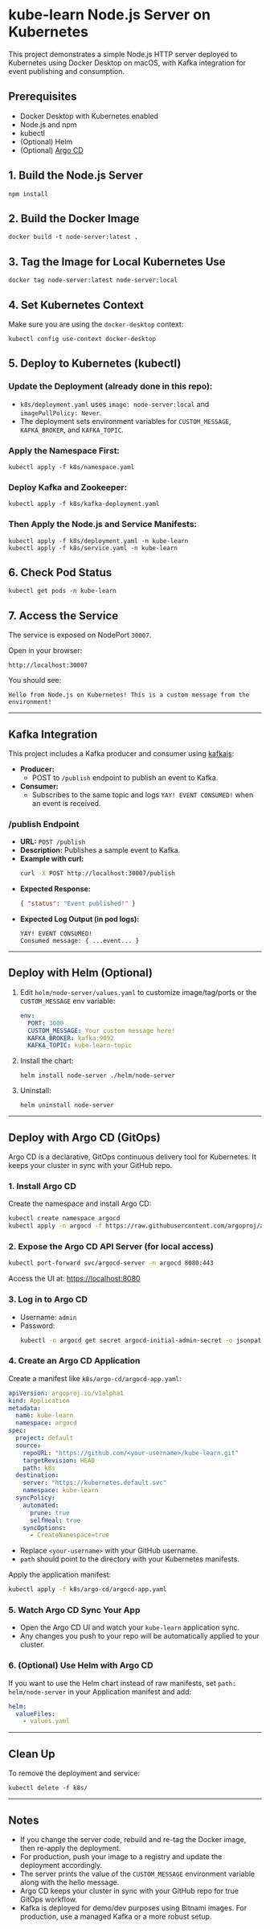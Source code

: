 # kube-learn Node.js Server on Kubernetes

This project demonstrates a simple Node.js HTTP server deployed to Kubernetes using Docker Desktop on macOS, with Kafka integration for event publishing and consumption.

## Prerequisites

- Docker Desktop with Kubernetes enabled
- Node.js and npm
- kubectl
- (Optional) Helm
- (Optional) [Argo CD](https://argo-cd.readthedocs.io/en/stable/)

## 1. Build the Node.js Server

```
npm install
```

## 2. Build the Docker Image

```
docker build -t node-server:latest .
```

## 3. Tag the Image for Local Kubernetes Use

```
docker tag node-server:latest node-server:local
```

## 4. Set Kubernetes Context

Make sure you are using the `docker-desktop` context:

```
kubectl config use-context docker-desktop
```

## 5. Deploy to Kubernetes (kubectl)

### Update the Deployment (already done in this repo):

- `k8s/deployment.yaml` uses `image: node-server:local` and `imagePullPolicy: Never`.
- The deployment sets environment variables for `CUSTOM_MESSAGE`, `KAFKA_BROKER`, and `KAFKA_TOPIC`.

### Apply the Namespace First:

```
kubectl apply -f k8s/namespace.yaml
```

### Deploy Kafka and Zookeeper:

```
kubectl apply -f k8s/kafka-deployment.yaml
```

### Then Apply the Node.js and Service Manifests:

```
kubectl apply -f k8s/deployment.yaml -n kube-learn
kubectl apply -f k8s/service.yaml -n kube-learn
```

## 6. Check Pod Status

```
kubectl get pods -n kube-learn
```

## 7. Access the Service

The service is exposed on NodePort `30007`.

Open in your browser:

```
http://localhost:30007
```

You should see:

```
Hello from Node.js on Kubernetes! This is a custom message from the environment!
```

---

## Kafka Integration

This project includes a Kafka producer and consumer using [kafkajs](https://kafka.js.org/):

- **Producer:**
  - POST to `/publish` endpoint to publish an event to Kafka.
- **Consumer:**
  - Subscribes to the same topic and logs `YAY! EVENT CONSUMED!` when an event is received.

### /publish Endpoint

- **URL:** `POST /publish`
- **Description:** Publishes a sample event to Kafka.
- **Example with curl:**
  ```sh
  curl -X POST http://localhost:30007/publish
  ```
- **Expected Response:**
  ```json
  { "status": "Event published!" }
  ```
- **Expected Log Output (in pod logs):**
  ```
  YAY! EVENT CONSUMED!
  Consumed message: { ...event... }
  ```

---

## Deploy with Helm (Optional)

1. Edit `helm/node-server/values.yaml` to customize image/tag/ports or the `CUSTOM_MESSAGE` env variable:
   ```yaml
   env:
     PORT: 3000
     CUSTOM_MESSAGE: Your custom message here!
     KAFKA_BROKER: kafka:9092
     KAFKA_TOPIC: kube-learn-topic
   ```
2. Install the chart:
   ```
   helm install node-server ./helm/node-server
   ```
3. Uninstall:
   ```
   helm uninstall node-server
   ```

---

## Deploy with Argo CD (GitOps)

Argo CD is a declarative, GitOps continuous delivery tool for Kubernetes. It keeps your cluster in sync with your GitHub repo.

### 1. Install Argo CD

Create the namespace and install Argo CD:

```sh
kubectl create namespace argocd
kubectl apply -n argocd -f https://raw.githubusercontent.com/argoproj/argo-cd/stable/manifests/install.yaml
```

### 2. Expose the Argo CD API Server (for local access)

```sh
kubectl port-forward svc/argocd-server -n argocd 8080:443
```

Access the UI at: [https://localhost:8080](https://localhost:8080)

### 3. Log in to Argo CD

- Username: `admin`
- Password:
  ```sh
  kubectl -n argocd get secret argocd-initial-admin-secret -o jsonpath="{.data.password}" | base64 -d; echo
  ```

### 4. Create an Argo CD Application

Create a manifest like `k8s/argo-cd/argocd-app.yaml`:

```yaml
apiVersion: argoproj.io/v1alpha1
kind: Application
metadata:
  name: kube-learn
  namespace: argocd
spec:
  project: default
  source:
    repoURL: "https://github.com/<your-username>/kube-learn.git"
    targetRevision: HEAD
    path: k8s
  destination:
    server: "https://kubernetes.default.svc"
    namespace: kube-learn
  syncPolicy:
    automated:
      prune: true
      selfHeal: true
    syncOptions:
      - CreateNamespace=true
```

- Replace `<your-username>` with your GitHub username.
- `path` should point to the directory with your Kubernetes manifests.

Apply the application manifest:

```sh
kubectl apply -f k8s/argo-cd/argocd-app.yaml
```

### 5. Watch Argo CD Sync Your App

- Open the Argo CD UI and watch your `kube-learn` application sync.
- Any changes you push to your repo will be automatically applied to your cluster.

### 6. (Optional) Use Helm with Argo CD

If you want to use the Helm chart instead of raw manifests, set `path: helm/node-server` in your Application manifest and add:

```yaml
helm:
  valueFiles:
    - values.yaml
```

---

## Clean Up

To remove the deployment and service:

```
kubectl delete -f k8s/
```

---

## Notes

- If you change the server code, rebuild and re-tag the Docker image, then re-apply the deployment.
- For production, push your image to a registry and update the deployment accordingly.
- The server prints the value of the `CUSTOM_MESSAGE` environment variable along with the hello message.
- Argo CD keeps your cluster in sync with your GitHub repo for true GitOps workflow.
- Kafka is deployed for demo/dev purposes using Bitnami images. For production, use a managed Kafka or a more robust setup.
